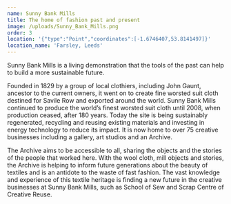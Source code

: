 ```yaml
---
name: Sunny Bank Mills
title: The home of fashion past and present
image: /uploads/Sunny_Bank_Mills.png
order: 3
location: '{"type":"Point","coordinates":[-1.6746407,53.8141497]}'
location_name: 'Farsley, Leeds'
---
```

Sunny Bank Mills is a living demonstration that the tools of the past can help to build a more sustainable future.

Founded in 1829 by a group of local clothiers, including John Gaunt, ancestor to the current owners, it went on to create fine worsted suit cloth destined for Savile Row and exported around the world. Sunny Bank Mills continued to produce the world’s finest worsted suit cloth until 2008, when production ceased, after 180 years. Today the site is being sustainably regenerated, recycling and reusing existing materials and investing in energy technology to reduce its impact. It is now home to over 75 creative businesses including a gallery, art studios and an Archive.

The Archive aims to be accessible to all, sharing the objects and the stories of the people that worked here.  With the wool cloth, mill objects and stories, the Archive is helping to inform future generations about the beauty of textiles and is an antidote to the waste of fast fashion. The vast knowledge and experience of this textile heritage is finding a new future in the creative businesses at Sunny Bank Mills, such as School of Sew and Scrap Centre of Creative Reuse.